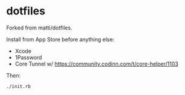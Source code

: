 # dotfiles

Forked from matti/dotfiles.

Install from App Store before anything else:

 * Xcode
 * 1Password
 * Core Tunnel w/ https://community.codinn.com/t/core-helper/1103

Then:

`./init.rb`
